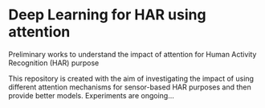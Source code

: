 # Deep Learning for HAR using attention
Preliminary works to understand the impact of attention for Human Activity Recognition (HAR) purpose

This repository is created with the aim of investigating the impact of using different attention mechanisms for sensor-based HAR purposes and then provide better models. Experiments are ongoing...
